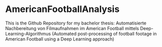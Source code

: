 # AmericanFootballAnalysis
This is the Github Repository for my bachelor thesis: Automatisierte Nachbereitung von Filmaufnahmen im American Football mittels Deep-Learning-Algorithmus (Automated post-processing of football footage in American Football using a Deep Learning approach)
